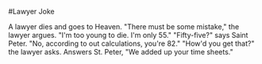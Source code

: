 #Lawyer Joke

A lawyer dies and goes to Heaven. "There must be some mistake," the lawyer argues. "I'm too young to die. I'm only 55." "Fifty-five?" says Saint Peter. "No, according to out calculations, you're 82." "How'd you get that?" the lawyer asks. Answers St. Peter, "We added up your time sheets."